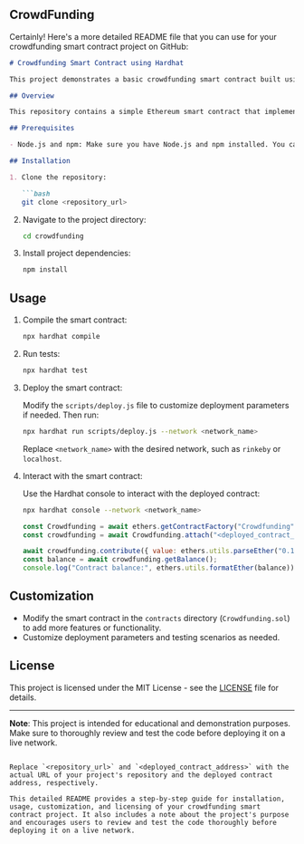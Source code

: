 ## CrowdFunding

Certainly! Here's a more detailed README file that you can use for your crowdfunding smart contract project on GitHub:

```markdown
# Crowdfunding Smart Contract using Hardhat

This project demonstrates a basic crowdfunding smart contract built using Solidity and tested using Hardhat's development environment.

## Overview

This repository contains a simple Ethereum smart contract that implements a crowdfunding campaign. The contract allows participants to contribute funds to the campaign, and the contract owner can withdraw funds if the campaign's goal is reached within a specified timeframe.

## Prerequisites

- Node.js and npm: Make sure you have Node.js and npm installed. You can download them from [https://nodejs.org/](https://nodejs.org/).

## Installation

1. Clone the repository:

   ```bash
   git clone <repository_url>
   ```

2. Navigate to the project directory:

   ```bash
   cd crowdfunding
   ```

3. Install project dependencies:

   ```bash
   npm install
   ```

## Usage

1. Compile the smart contract:

   ```bash
   npx hardhat compile
   ```

2. Run tests:

   ```bash
   npx hardhat test
   ```

3. Deploy the smart contract:

   Modify the `scripts/deploy.js` file to customize deployment parameters if needed. Then run:

   ```bash
   npx hardhat run scripts/deploy.js --network <network_name>
   ```

   Replace `<network_name>` with the desired network, such as `rinkeby` or `localhost`.

4. Interact with the smart contract:

   Use the Hardhat console to interact with the deployed contract:

   ```bash
   npx hardhat console --network <network_name>
   ```

   ```javascript
   const Crowdfunding = await ethers.getContractFactory("Crowdfunding");
   const crowdfunding = await Crowdfunding.attach("<deployed_contract_address>");

   await crowdfunding.contribute({ value: ethers.utils.parseEther("0.1") });
   const balance = await crowdfunding.getBalance();
   console.log("Contract balance:", ethers.utils.formatEther(balance));
   ```

## Customization

- Modify the smart contract in the `contracts` directory (`Crowdfunding.sol`) to add more features or functionality.
- Customize deployment parameters and testing scenarios as needed.

## License

This project is licensed under the MIT License - see the [LICENSE](LICENSE) file for details.

---

**Note**: This project is intended for educational and demonstration purposes. Make sure to thoroughly review and test the code before deploying it on a live network.
```

Replace `<repository_url>` and `<deployed_contract_address>` with the actual URL of your project's repository and the deployed contract address, respectively.

This detailed README provides a step-by-step guide for installation, usage, customization, and licensing of your crowdfunding smart contract project. It also includes a note about the project's purpose and encourages users to review and test the code thoroughly before deploying it on a live network.